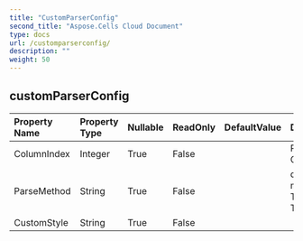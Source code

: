 ```yaml
---
title: "CustomParserConfig"
second_title: "Aspose.Cells Cloud Document"
type: docs
url: /customparserconfig/
description: ""
weight: 50
---
```


## **customParserConfig**

 

| Property Name | Property Type | Nullable |  ReadOnly | DefaultValue | Description | 
| :- | :- | :- |:- |  :- | :- |
| ColumnIndex | Integer | True |  False |  | Point Column |  
| ParseMethod | String | True |  False |  | data parser method.             ToDateTime            ToString |  
| CustomStyle | String | True |  False |  |  |  

